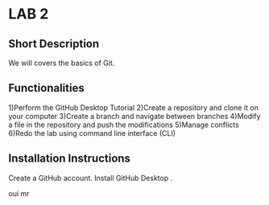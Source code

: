 # LAB 2

## Short Description

We will covers the basics of Git.


## Functionalities

1)Perform the GitHub Desktop Tutorial
2)Create a repository and clone it on your computer
3)Create a branch and navigate between branches
4)Modify a file in the repository and push the modifications
5)Manage conflicts
6)Redo the lab using command line interface (CLI)


## Installation Instructions

Create a GitHub account.
Install GitHub Desktop .

oui mr